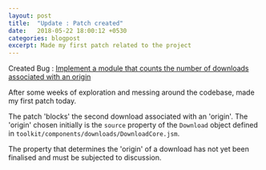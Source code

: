 ```yaml
---
layout: post
title:  "Update : Patch created"
date:   2018-05-22 18:00:12 +0530
categories: blogpost
excerpt: Made my first patch related to the project
---
```


Created Bug : [Implement a module that counts the number of downloads associated with an origin](https://bugzilla.mozilla.org/show_bug.cgi?id=1463527)

After some weeks of exploration and messing around the codebase, made my first patch today. 

The patch 'blocks' the second download associated with an 'origin'. The 'origin' chosen initially is the `source` property of the `Download` object defined in `toolkit/components/downloads/DownloadCore.jsm`.

The property that determines the 'origin' of a download has not yet been finalised and must be subjected to discussion.